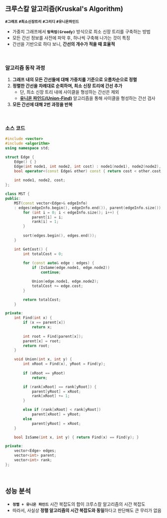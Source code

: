 ## 크루스칼 알고리즘(Kruskal's Algorithm)
**`#그래프`** **`#최소신장트리`** **`#그리디`** **`#유니온파인드`**   

- 가중치 그래프에서 **`탐욕법(Greedy)`** 방식으로 최소 신장 트리를 구축하는 방법
- 모든 간선 정보를 사전에 파악 후, 하나씩 구축해 나가는 것이 특징
- 간선을 기반으로 하다 보니, **간선의 개수가 적을 때 효율적**
<br>

### 알고리즘 동작 과정
1. **그래프 내의 모든 간선들에 대해 가중치를 기준으로 오름차순으로 정렬**
2. **정렬한 간선을 차례대로 순회하며, 최소 신장 트리에 간선 추가**
   - 단, 최소 신장 트리 내에 사이클을 형성하는 간선은 제외
   - [**유니온 파인드(Union-Find)**](유니온%20파인드(Union-Find).md) 알고리즘을 통해 사이클을 형성하는 간선 검사
3. **모든 간선에 대해 2번 과정을 반복**
<br>

### 소스 코드

```cpp
#include <vector>
#include <algorithm>
using namespace std;

struct Edge {
    Edge() { }
    Edge(int node1, int node2, int cost) : node1(node1), node2(node2), cost(cost) { }
    bool operator<(const Edge& other) const { return cost < other.cost; }
    
    int node1, node2, cost;
};

class MST {
public:
    MST(const vector<Edge>& edgeInfo)
    : edges(edgeInfo.begin(), edgeInfo.end()), parent(edgeInfo.size()), rank(edgeInfo.size()) {
        for (int i = 0; i < edgeInfo.size(); i++) {
            parent[i] = i;
            rank[i] = 1;
        }
        
        sort(edges.begin(), edges.end());
    }

    int GetCost() {
        int totalCost = 0;
        
        for (const auto& edge : edges) {
            if (IsSame(edge.node1, edge.node2))
                continue;

            Union(edge.node1, edge.node2);
            totalCost += edge.cost;
        }

        return totalCost;
    }

private:
    int Find(int x) {
        if (x == parent[x])
            return x;
        
        int root = Find(parent[x]);
        parent[x] = root;
        return root;
    }

    void Union(int x, int y) {
        int xRoot = Find(x), yRoot = Find(y);
        
        if (xRoot == yRoot)
            return;

        if (rank[xRoot] == rank[yRoot]) {
            parent[yRoot] = xRoot;
            rank[xRoot] += 1;
        }

        else if (rank[xRoot] < rank[yRoot])
            parent[xRoot] = yRoot;
        else
            parent[yRoot] = xRoot;
    }

    bool IsSame(int x, int y) { return Find(x) == Find(y); }

private:
    vector<Edge> edges;
    vector<int> parent;
    vector<int> rank;
};
```
<br>

## 성능 분석

- **`정렬 + 유니온 파인드`** 시간 복잡도의 합이 크루스칼 알고리즘의 시간 복잡도
- 따라서, 사실상 **정렬 알고리즘의 시간 복잡도와 동일**하다고 판단해도 큰 무리가 없음
